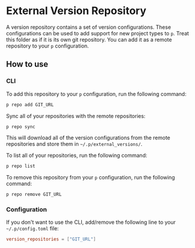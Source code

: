 # External Version Repository

A version repository contains a set of version configurations. These configurations can be used to add support for new project types to `p`. Treat this folder as if it is its own git repository. You can add it as a remote repository to your `p` configuration.

## How to use

### CLI

To add this repository to your `p` configuration, run the following command:
```bash
p repo add GIT_URL
```

Sync all of your repositories with the remote repositories:
```bash
p repo sync
```
This will download all of the version configurations from the remote repositories and store them in `~/.p/external_versions/`.

To list all of your repositories, run the following command:
```bash
p repo list
```

To remove this repository from your `p` configuration, run the following command:
```bash
p repo remove GIT_URL
```

### Configuration

If you don't want to use the CLI, add/remove the following line to your `~/.p/config.toml` file:
```toml
version_repositories = ["GIT_URL"]
```
